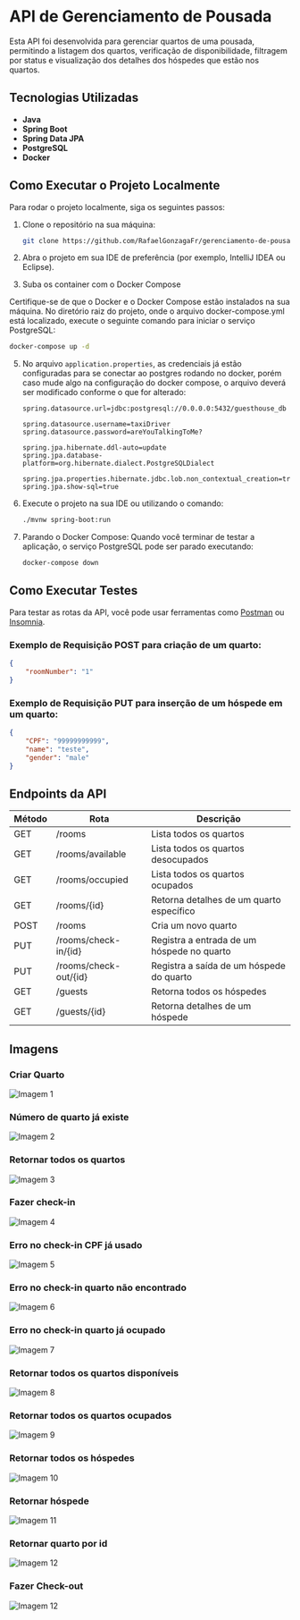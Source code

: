 # API de Gerenciamento de Pousada

Esta API foi desenvolvida para gerenciar quartos de uma pousada, permitindo a listagem dos quartos, verificação de disponibilidade, filtragem por status e visualização dos detalhes dos hóspedes que estão nos quartos.

## Tecnologias Utilizadas

- **Java**
- **Spring Boot**
- **Spring Data JPA**
- **PostgreSQL**
- **Docker**

## Como Executar o Projeto Localmente

Para rodar o projeto localmente, siga os seguintes passos:

1. Clone o repositório na sua máquina:
    ```bash
    git clone https://github.com/RafaelGonzagaFr/gerenciamento-de-pousada
    ```

2. Abra o projeto em sua IDE de preferência (por exemplo, IntelliJ IDEA ou Eclipse).

3. Suba os container com o Docker Compose
   
Certifique-se de que o Docker e o Docker Compose estão instalados na sua máquina. No diretório raiz do projeto, onde o arquivo docker-compose.yml está localizado, execute o seguinte comando para iniciar o serviço PostgreSQL:
```bash
docker-compose up -d
```

5. No arquivo `application.properties`, as credenciais já estão configuradas para se conectar ao postgres rodando no docker, porém caso mude algo na configuração do docker compose, o arquivo deverá ser modificado conforme o que for alterado:

    ```properties
    spring.datasource.url=jdbc:postgresql://0.0.0.0:5432/guesthouse_db

	spring.datasource.username=taxiDriver
	spring.datasource.password=areYouTalkingToMe?

	spring.jpa.hibernate.ddl-auto=update
	spring.jpa.database-platform=org.hibernate.dialect.PostgreSQLDialect

	spring.jpa.properties.hibernate.jdbc.lob.non_contextual_creation=true
	spring.jpa.show-sql=true
    ```

6. Execute o projeto na sua IDE ou utilizando o comando:

    ```bash
    ./mvnw spring-boot:run
    ```

7. Parando o Docker Compose:
Quando você terminar de testar a aplicação, o serviço PostgreSQL pode ser parado executando:
	```bash
	docker-compose down
	```


## Como Executar Testes

Para testar as rotas da API, você pode usar ferramentas como [Postman](https://www.postman.com/) ou [Insomnia](https://insomnia.rest/).


### Exemplo de Requisição POST para criação de um quarto:

```json
{
    "roomNumber": "1"
}
```
### Exemplo de Requisição PUT para inserção de um hóspede em um quarto:

```json
{
	"CPF": "99999999999",
	"name": "teste",
	"gender": "male"
}
```

## Endpoints da API

| Método | Rota                            | Descrição                                         |
|--------|---------------------------------|---------------------------------------------------|
| GET    | /rooms                          | Lista todos os quartos                            |
| GET    | /rooms/available                | Lista todos os quartos desocupados                |
| GET    | /rooms/occupied                 | Lista todos os quartos ocupados                   |
| GET    | /rooms/{id}                     | Retorna detalhes de um quarto específico          |
| POST   | /rooms                          | Cria um novo quarto                               |
| PUT    | /rooms/check-in/{id}            | Registra a entrada de um hóspede no quarto        |
| PUT    | /rooms/check-out/{id}           | Registra a saída de um hóspede do quarto          |
| GET    | /guests                         | Retorna todos os hóspedes                         |
| GET    | /guests/{id}                    | Retorna detalhes de um hóspede                    |


## Imagens

### Criar Quarto
![Imagem 1](./public/images/novoquarto.png)

### Número de quarto já existe
![Imagem 2](./public/images/quartojaexiste.png)

### Retornar todos os quartos 
![Imagem 3](./public/images/quartos.png)

### Fazer check-in
![Imagem 4](./public/images/checkin.png)

### Erro no check-in CPF já usado
![Imagem 5](./public/images/cpfjaexiste.png)

### Erro no check-in quarto não encontrado
![Imagem 6](./public/images/quartonaoencontrado.png)

### Erro no check-in quarto já ocupado
![Imagem 7](./public/images/quartoocupado.png)

### Retornar todos os quartos disponíveis
![Imagem 8](./public/images/livres.png)

### Retornar todos os quartos ocupados
![Imagem 9](./public/images/ocupados.png)

### Retornar todos os hóspedes
![Imagem 10](./public/images/hospedes.png)

### Retornar hóspede
![Imagem 11](./public/images/hospede.png)

### Retornar quarto por id
![Imagem 12](./public/images/quarto.png)

### Fazer Check-out
![Imagem 12](./public/images/checkout.png)

